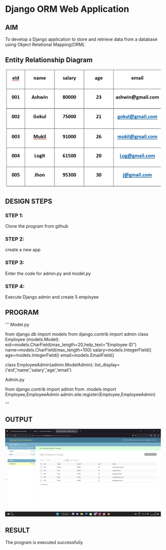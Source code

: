 # Django ORM Web Application

## AIM
To develop a Django application to store and retrieve data from a database using Object Relational Mapping(ORM).

## Entity Relationship Diagram

![Entity Relationship Diagram](./er.png.jpg)
## DESIGN STEPS

### STEP 1:
Clone the program from github

### STEP 2:
create a new app

### STEP 3:

Enter the code for admin.py and model.py

### STEP 4:
Execute Django admin and create 5 employee 

## PROGRAM

'''
Model.py

from django.db import models
from django.contrib import admin
class Employee (models.Model):
    eid=models.CharField(max_length=20,help_text="Employee ID")
    name=models.CharField(max_length=100)
    salary=models.IntegerField()
    age=models.IntegerField()
    email=models.EmailField()

class EmployeeAdmin(admin.ModelAdmin):
    list_display=('eid','name','salary','age','email')

Admin.py

from django.contrib import admin
from .models import Employee,EmployeeAdmin
admin.site.register(Employee,EmployeeAdmin)
    
'''

## OUTPUT

![OUTPUT](./out.png)


## RESULT
The program is executed successfully
